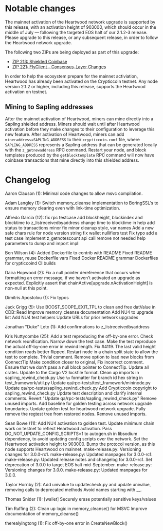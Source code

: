 Notable changes
===============

The mainnet activation of the Heartwood network upgrade is supported by this
release, with an activation height of 903000, which should occur in the middle
of July — following the targeted EOS halt of our 2.1.2-3 release. Please upgrade
to this release, or any subsequent release, in order to follow the Heartwood
network upgrade.

The following two ZIPs are being deployed as part of this upgrade:

- [ZIP 213: Shielded Coinbase](https://zips.z.cash/zip-0213)
- [ZIP 221: FlyClient - Consensus-Layer Changes](https://zips.z.cash/zip-0221)

In order to help the ecosystem prepare for the mainnet activiation, Heartwood
has already been activated on the Crypticcoin testnet. Any node version 2.1.2 or
higher, including this release, supports the Heartwood activation on testnet.

## Mining to Sapling addresses

After the mainnet activation of Heartwood, miners can mine directly into a
Sapling shielded address. Miners should wait until after Heartwood activation
before they make changes to their configuration to leverage this new feature.
After activation of Heartwood, miners can add `mineraddress=SAPLING_ADDRESS` to
their `crypticcoin.conf` file, where `SAPLING_ADDRESS` represents a Sapling address
that can be generated locally with the `z_getnewaddress` RPC command. Restart
your node, and block templates produced by the `getblocktemplate` RPC command
will now have coinbase transactions that mine directly into this shielded
address.

Changelog
=========

Aaron Clauson (1):
      Minimal code changes to allow msvc compilation.

Adam Langley (1):
      Switch memory_cleanse implementation to BoringSSL's to ensure memory clearing even with link-time optimization.

Alfredo Garcia (12):
      fix rpc testcase
      add blockheight, blockindex and blocktime to z_listreceivedbyaddress
      change time to blocktime in help
      add status to transactions
      minor fix
      minor cleanup style, var names
      Add a new safe chars rule for node version string
      fix wallet nullifiers test
      Fix typo
      add a test case
      implement z_getnotescount api call
      remove not needed help parameters to dump and import impl

Ben Wilson (4):
      Added Dockerfile to contrib with README
      Fixed README grammar, reuse Dockerfile vars
      Fixed Docker README grammar
      Dockerfiles for crypticcoind CI builds

Daira Hopwood (2):
      Fix a null pointer dereference that occurs when formatting an error message, if we haven't activated an upgrade as expected.
      Explicitly assert that chainActive[upgrade.nActivationHeight] is non-null at this point.

Dimitris Apostolou (1):
      Fix typos

Jack Grigg (5):
      Use BOOST_SCOPE_EXIT_TPL to clean and free datValue in CDB::Read
      Improve memory_cleanse documentation
      Add NU4 to upgrade list
      Add NU4 test helpers
      Update URLs for prior network upgrades

Jonathan "Duke" Leto (1):
      Add confirmations to z_listreceivedbyaddress

Kris Nuttycombe (25):
      Add a test reproducing the off-by-one error.
      Check network reunification.
      Narrow down the test case.
      Make the test reproduce the actual off-by-one error in rewind length.
      Fix #4119.
      The last valid height condition reads better flipped.
      Restart node in a chain split state to allow the test to complete.
      Trivial comment.
      Remove option to load new blocks from ConnectTip
      Make condition closer to original, Fix incorrect comment.
      Ensure that we don't pass a null block pointer to ConnectTip.
      Update all crates.
      Update to the Cargo V2 lockfile format.
      Clean up imports in sapling_rewind_check.py
      Use `%x` formatter for branch id hex string in test_framework/util.py
      Update qa/rpc-tests/test_framework/mininode.py
      Update qa/rpc-tests/sapling_rewind_check.py
      Add Crypticcoin copyright to sapling_rewind_check.py
      Update test description and clarify internal comments.
      Revert "Update qa/rpc-tests/sapling_rewind_check.py"
      Remove unused imports.
      Add baseline for golden testing across network upgrade boundaries.
      Update golden test for heartwood network upgrade.
      Fully remove the regtest tree from restored nodes.
      Remove unused imports.

Sean Bowe (11):
      Add NU4 activation to golden test.
      Update minimum chain work on testnet to reflect Heartwood activation.
      Pass DO_NOT_UPDATE_CONFIG_SCRIPTS=1 to autogen.sh in libsodium dependency, to avoid updating config scripts over the network.
      Set the Heartwood activation height to 903000.
      Bump the protocol version, as this node supports Heartwood on mainnet.
      make-release.py: Versioning changes for 3.0.0-rc1.
      make-release.py: Updated manpages for 3.0.0-rc1.
      make-release.py: Updated release notes and changelog for 3.0.0-rc1.
      Set deprecation of 3.0.0 to target EOS halt mid-September.
      make-release.py: Versioning changes for 3.0.0.
      make-release.py: Updated manpages for 3.0.0.

Taylor Hornby (2):
      Add univalue to updatecheck.py and update univalue, removing calls to deprecated methods
      Avoid names starting with __.

Thomas Snider (1):
      [wallet] Securely erase potentially sensitive keys/values

Tim Ruffing (2):
      Clean up logic in memory_cleanse() for MSVC
      Improve documentation of memory_cleanse()

therealyingtong (1):
      Fix off-by-one error in CreateNewBlock()

